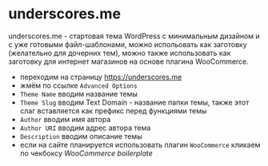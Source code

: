 # underscores.me
underscores.me - стартовая тема WordPress с минимальным дизайном и с уже готовыми файл-шаблонами, можно испольовать как заготовку (желательно для дочерних тем), можно также использовать как заготовку для интернет магазинов на основе плагина WooCommerce.

- переходим на страницу https://underscores.me
- жмём по ссылке `Advanced Options`
- `Theme Name` вводим название темы
- `Theme Slug` вводим Text Domain - название папки темы, также этот слаг вставляется как префикс перед функциями темы
- `Author` вводим имя автора
- `Author URI` вводим адрес автора тема
- `Description` вводим описание темы
- если на сайте планируется использовать плагин `WooCommerce` кликаем по чекбоксу *WooCommerce boilerplate*
